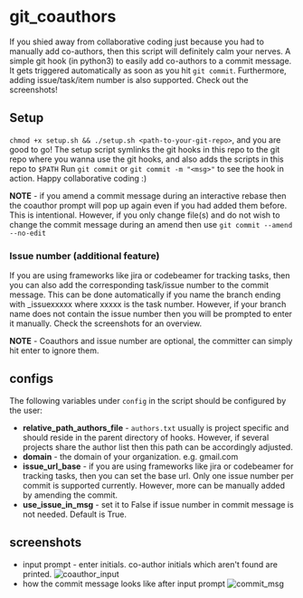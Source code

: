 # git_coauthors
If you shied away from collaborative coding just because you had to manually add co-authors, then this script will definitely calm your nerves. A simple git hook (in python3) to easily add co-authors to a commit message. It gets triggered automatically as soon as you hit ```git commit```. Furthermore, adding issue/task/item number is also supported. Check out the screenshots!

## Setup
```chmod +x setup.sh && ./setup.sh <path-to-your-git-repo>```,
and you are good to go! The setup script symlinks the git hooks in this repo to the git repo where you wanna use the git
hooks, and also adds the scripts in this repo to ```$PATH```
Run ```git commit``` or ```git commit -m "<msg>"``` to see the hook in action. Happy collaborative coding :)
  
**NOTE** - if you amend a commit message during an interactive rebase then the coauthor prompt will pop up again even if you had added them before. This is intentional. However, if you only change file(s) and do not wish to change the commit message during an amend then use 
```git commit --amend --no-edit```

### Issue number (additional feature)
If you are using frameworks like jira or codebeamer for tracking tasks, then you can also add the corresponding task/issue number
to the commit message. This can be done automatically if you name the branch ending with _issuexxxxx where xxxxx is the task number. However, if your branch name does not contain the issue number then you will be prompted to enter it manually. Check the screenshots for an overview.

**NOTE** - Coauthors and issue number are optional, the committer can simply hit enter to ignore them.

## configs
The following variables under ```config``` in the script should be configured by the user:
* **relative_path_authors_file** - ```authors.txt``` usually is project specific and should reside in the parent directory
                                   of hooks. However, if several projects share the author list then this path can be
                                   accordingly adjusted.
* **domain** - the domain of your organization. e.g. gmail.com
* **issue_url_base** - if you are using frameworks like jira or codebeamer for tracking tasks,
                       then you can set the base url. Only one issue number per commit is supported currently. However, more can be manually added by amending the commit.
* **use_issue_in_msg** - set it to False if issue number in commit message is not needed. Default is True.

## screenshots
* input prompt - enter initials. co-author initials which aren't found are printed.
![coauthor_input](screenshots/coauthor_input.png)
* how the commit message looks like after input prompt
![commit_msg](screenshots/commit_msg.png)

